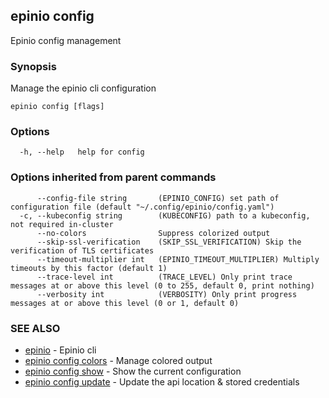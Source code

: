 ## epinio config

Epinio config management

### Synopsis

Manage the epinio cli configuration

```
epinio config [flags]
```

### Options

```
  -h, --help   help for config
```

### Options inherited from parent commands

```
      --config-file string       (EPINIO_CONFIG) set path of configuration file (default "~/.config/epinio/config.yaml")
  -c, --kubeconfig string        (KUBECONFIG) path to a kubeconfig, not required in-cluster
      --no-colors                Suppress colorized output
      --skip-ssl-verification    (SKIP_SSL_VERIFICATION) Skip the verification of TLS certificates
      --timeout-multiplier int   (EPINIO_TIMEOUT_MULTIPLIER) Multiply timeouts by this factor (default 1)
      --trace-level int          (TRACE_LEVEL) Only print trace messages at or above this level (0 to 255, default 0, print nothing)
      --verbosity int            (VERBOSITY) Only print progress messages at or above this level (0 or 1, default 0)
```

### SEE ALSO

* [epinio](epinio.md)	 - Epinio cli
* [epinio config colors](epinio_config_colors.md)	 - Manage colored output
* [epinio config show](epinio_config_show.md)	 - Show the current configuration
* [epinio config update](epinio_config_update.md)	 - Update the api location & stored credentials

